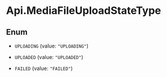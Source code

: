 # Api.MediaFileUploadStateType

## Enum


* `UPLOADING` (value: `"UPLOADING"`)

* `UPLOADED` (value: `"UPLOADED"`)

* `FAILED` (value: `"FAILED"`)


